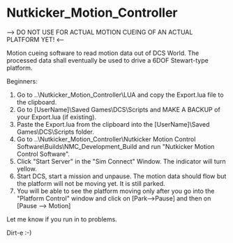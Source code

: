 # Nutkicker_Motion_Controller

--> DO NOT USE FOR ACTUAL MOTION CUEING OF AN ACTUAL PLATFORM YET! <--

Motion cueing software to read motion data out of DCS World. The processed data shall eventually be used to drive a 6DOF Stewart-type platform.

Beginners:
1. Go to ..\Nutkicker_Motion_Controller\LUA and copy the Export.lua file to the clipboard.
2. Go to [UserName]\Saved Games\DCS\Scripts and MAKE A BACKUP of your Export.lua (if existing).
3. Paste the Export.lua from the clipboard into the [UserName]\Saved Games\DCS\Scripts folder.
4. Go to ..\Nutkicker_Motion_Controller\Nutkicker Motion Control Software\Builds\NMC_Development_Build and run "Nutkicker Motion Control Software".
5. Click "Start Server" in the "Sim Connect" Window. The indicator will turn yellow.
6. Start DCS, start a mission and unpause. The motion data should flow but the platform will not be moving yet. It is still parked.
7. You will be able to see the platform moving only after you go into the "Platform Control" window and click on [Park-->Pause] and then on [Pause --> Motion]


Let me know if you run in to problems.

Dirt-e :-)
